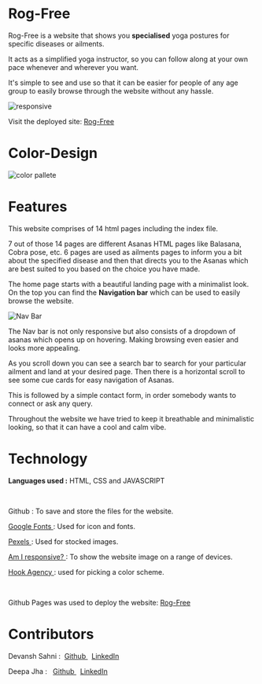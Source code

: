 # Rog-Free

Rog-Free is a website that shows you <b>specialised</b> yoga postures for specific diseases or ailments. 

It acts as a simplified yoga instructor, so you can follow along at your own pace whenever and wherever you want.</br>

It's simple to see and use so that it can be easier for people of any age group to easily browse through the website without any hassle.

![responsive](https://user-images.githubusercontent.com/98885752/189529461-f3269776-a118-41d2-b840-d21772257016.png)

Visit the deployed site: <a href="https://devanshsahni.github.io/Rog-Free/">Rog-Free</a> 


# Color-Design

![color pallete](https://user-images.githubusercontent.com/98885752/189531949-991a0da5-2d7a-4a91-b7d2-811179a1e8a8.png)


# Features

This website comprises of 14 html pages including the index file.

7 out of those 14 pages are different Asanas HTML pages like Balasana, Cobra pose, etc. 6 pages are used as ailments pages to inform you a bit about the specified disease and then that directs you to the Asanas which are best suited to you based on the choice you have made.

The home page starts with a beautiful landing page with a minimalist look. On the top you can find the <b>Navigation bar</b> which can be used to easily browse the website.

![Nav Bar](https://user-images.githubusercontent.com/98885752/189532664-279387d5-ea50-4eac-8dd7-1b7751570471.png)

The Nav bar is not only responsive but also consists of a dropdown of asanas which opens up on hovering.
Making browsing even easier and looks more appealing.

As you scroll down you can see a search bar to search for your particular ailment and land at your desired page. Then there is a horizontal scroll to see some cue cards for easy navigation of Asanas.

<!-- ![2](https://user-images.githubusercontent.com/98885752/189536959-761959b7-23d3-4513-aefe-89cb0cbf5358.jpeg) -->
This is followed by a simple contact form, in order somebody wants to connect or ask any query.

Throughout the website we have tried to keep it breathable and minimalistic looking, so that it can have a cool and calm vibe.

# Technology

<b>Languages used :</b> HTML, CSS and JAVASCRIPT

</br>

Github : To save and store the files for the website. </br>

<a href= "https://fonts.google.com/"> Google Fonts </a> : Used for icon and fonts.

<a href= "https://www.pexels.com/"> Pexels </a>: Used for stocked images.

<a href= "https://ui.dev/amiresponsive"> Am I responsive? </a>: To show the website image on a range of devices.

<a href ="https://hookagency.com/blog/website-color-schemes/"> Hook Agency </a>: used for picking a color scheme.

</br>

Github Pages was used to deploy the website: <a href="https://willyjin17.github.io/Rog-Free/#"> Rog-Free</a>


# Contributors

Devansh Sahni :&nbsp;
<a href= "https://github.com/DevanshSahni"> Github </a>   &nbsp;
<a href= "https://www.linkedin.com/in/devansh-sahni-18a24121b"> LinkedIn </a>



Deepa Jha : &nbsp;
<a href= "https://github.com/Deepajha14"> Github </a> &nbsp;
<a href= "https://www.linkedin.com/in/deepajha14/"> LinkedIn </a>
